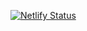 [![Netlify Status](https://api.netlify.com/api/v1/badges/eecaf129-f869-47d9-84ed-d15514626a13/deploy-status)](https://smash-keke1008.netlify.app)
